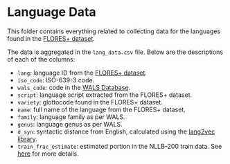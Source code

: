 # Language Data

This folder contains everything related to collecting data for the languages found in the [FLORES+ dataset](https://github.com/openlanguagedata/flores).

The data is aggregated in the `lang_data.csv` file. Below are the descriptions of each of the columns:

- `lang`: language ID from the [FLORES+ dataset](https://github.com/openlanguagedata/flores).
- `iso_code`: ISO-639-3 code.
- `wals_code`: code in the [WALS Database](https://wals.info/).
- `script`: language script extracted from the FLORES+ dataset.
- `variety`: glottocode found in the FLORES+ dataset.
- `name`: full name of the language from the FLORES+ dataset.
- `family`: language family as per WALS.
- `genus`: language genus as per WALS.
- `d_syn`: syntactic distance from English, calculated using the [lang2vec library](https://github.com/antonisa/lang2vec?tab=readme-ov-file).
- `train_frac_estimate`: estimated portion in the NLLB-200 train data. See [here](nllb_train_data_estimation) for more details.